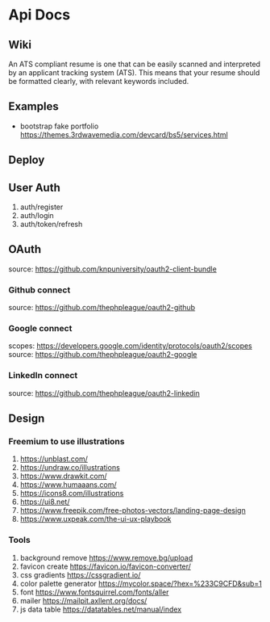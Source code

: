 # Api Docs

## Wiki
An ATS compliant resume is one that can be easily scanned and interpreted by an applicant tracking system (ATS). This means that your resume should be formatted clearly, with relevant keywords included.

## Examples
* bootstrap fake portfolio https://themes.3rdwavemedia.com/devcard/bs5/services.html

## Deploy

## User Auth
1. auth/register
2. auth/login
3. auth/token/refresh

## OAuth
source: https://github.com/knpuniversity/oauth2-client-bundle

### Github connect
source: https://github.com/thephpleague/oauth2-github

### Google connect
scopes: https://developers.google.com/identity/protocols/oauth2/scopes
source: https://github.com/thephpleague/oauth2-google

### LinkedIn connect
source: https://github.com/thephpleague/oauth2-linkedin

## Design
### Freemium to use illustrations
1. https://unblast.com/
2. https://undraw.co/illustrations
3. https://www.drawkit.com/
4. https://www.humaaans.com/
5. https://icons8.com/illustrations
6. https://ui8.net/
7. https://www.freepik.com/free-photos-vectors/landing-page-design
8. https://www.uxpeak.com/the-ui-ux-playbook

### Tools
1. background remove https://www.remove.bg/upload
2. favicon create https://favicon.io/favicon-converter/
3. css gradients https://cssgradient.io/
4. color palette generator https://mycolor.space/?hex=%233C9CFD&sub=1
5. font https://www.fontsquirrel.com/fonts/aller
6. mailer https://mailpit.axllent.org/docs/
7. js data table https://datatables.net/manual/index
